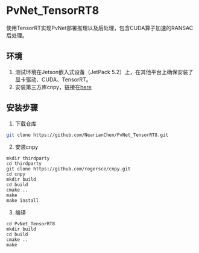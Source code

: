 

# PvNet_TensorRT8

​	使用TensorRT实现PvNet部署推理以及后处理，包含CUDA算子加速的RANSAC后处理。

## 环境

1. 测试环境在Jetson嵌入式设备（JetPack 5.2）上，在其他平台上确保安装了显卡驱动、CUDA、TensorRT。
2. 安装第三方库cnpy，链接在[here](https://github.com/rogersce/cnpy.git)

## 安装步骤

1. 下载仓库

```sh
git clone https://github.com/NearianChen/PvNet_TensorRT8.git
```

2. 安装cnpy

```shell
mkdir thirdparty 
cd thirdparty
git clone https://github.com/rogersce/cnpy.git
cd cnpy
mkdir build
cd build
cmake ..
make
make install
```

3. 编译

```shell
cd PvNet_TensorRT8
mkdir build
cd build
cmake ..
make
```



